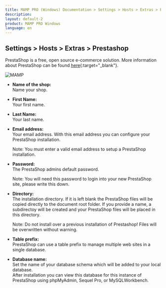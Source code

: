```yaml
---
title: MAMP PRO (Windows) Documentation > Settings > Hosts > Extras > Prestashop
description: 
layout: default-2
product: MAMP PRO Windows
language: en
---
```


## Settings > Hosts > Extras > Prestashop

PrestaShop is a free, open source e-commerce solution. More information about PrestaShop can be found [here](https://www.prestashop.com){:target="_blank"}.

![MAMP](/en/MAMP-PRO-Windows/Settings/Hosts/Extras/PrestaShop/ExtraPrestaShop.png)

*  **Name of the shop:**  
   Name your shop.

*  **First Name:**  
   Your first name.

*  **Last Name:**  
   Your last name.

*  **Email address:**  
   Your email address. With this email address you can configure your PrestaShop installation.
   <div class="alert" role="alert">
   Note: You must enter a valid email address to setup a PrestaShop installation.
   </div>
*  **Password:**  
   The PrestaShop admins default password.   
   <div class="alert" role="alert">
   Note: You will need this password to login into your new PrestaShop site, please write this down.
   </div>
*  **Directory:**  
   The installation directory. If it is left blank the PrestaShop files will be copied directly to the document root folder. If you provide a name, a subdirectoy will be created and your PrestaShop files will be placed in this directory.
   <div class="alert" role="alert">
   Note: Do not install over a previous installation of Prestashop! Files will be overwritten without warning.  
   </div>
*  **Table prefix:**  
   PrestaShop can use a table prefix to manage multiple web sites in a single database.  

*  **Database name:**  
   Set the name of your database schema which will be added to your local database.  
   After installation you can view this database for this instance of PrestaShop using phpMyAdmin, Sequel Pro, or           MySQLWorkbench. 
